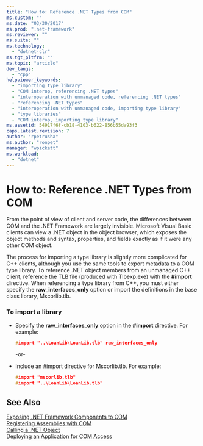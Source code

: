```yaml
---
title: "How to: Reference .NET Types from COM"
ms.custom: ""
ms.date: "03/30/2017"
ms.prod: ".net-framework"
ms.reviewer: ""
ms.suite: ""
ms.technology: 
  - "dotnet-clr"
ms.tgt_pltfrm: ""
ms.topic: "article"
dev_langs: 
  - "cpp"
helpviewer_keywords: 
  - "importing type library"
  - "COM interop, referencing .NET types"
  - "interoperation with unmanaged code, referencing .NET types"
  - "referencing .NET types"
  - "interoperation with unmanaged code, importing type library"
  - "type libraries"
  - "COM interop, importing type library"
ms.assetid: 54917f6f-cb18-4103-b622-856b55da93f3
caps.latest.revision: 7
author: "rpetrusha"
ms.author: "ronpet"
manager: "wpickett"
ms.workload: 
  - "dotnet"
---
```

# How to: Reference .NET Types from COM
From the point of view of client and server code, the differences between COM and the .NET Framework are largely invisible. Microsoft Visual Basic clients can view a .NET object in the object browser, which exposes the object methods and syntax, properties, and fields exactly as if it were any other COM object.  
  
 The process for importing a type library is slightly more complicated for C++ clients, although you use the same tools to export metadata to a COM type library. To reference .NET object members from an unmanaged C++ client, reference the TLB file (produced with Tlbexp.exe) with the **#import** directive. When referencing a type library from C++, you must either specify the **raw_interfaces_only** option or import the definitions in the base class library, Mscorlib.tlb.  
  
### To import a library  
  
-   Specify the **raw_interfaces_only** option in the **#import** directive. For example:  
  
    ```cpp  
    #import "..\LoanLib\LoanLib.tlb" raw_interfaces_only  
    ```  
  
     -or-  
  
-   Include an #import directive for Mscorlib.tlb. For example:  
  
    ```cpp  
    #import "mscorlib.tlb"  
    #import "..\LoanLib\LoanLib.tlb"  
    ```  
  
## See Also  
 [Exposing .NET Framework Components to COM](../../../docs/framework/interop/exposing-dotnet-components-to-com.md)  
 [Registering Assemblies with COM](../../../docs/framework/interop/registering-assemblies-with-com.md)  
 [Calling a .NET Object](http://msdn.microsoft.com/en-us/40c9626c-aea6-4bad-b8f0-c1de462efd33)  
 [Deploying an Application for COM Access](http://msdn.microsoft.com/en-us/fb63564c-c1b9-4655-a094-a235625882ce)
